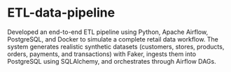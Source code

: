 # ETL-data-pipeline
Developed an end-to-end ETL pipeline using Python, Apache Airflow, PostgreSQL, and Docker to simulate a complete retail data workflow. The system generates realistic synthetic datasets (customers, stores, products, orders, payments, and transactions) with Faker, ingests them into PostgreSQL using SQLAlchemy, and orchestrates through Airflow DAGs.
